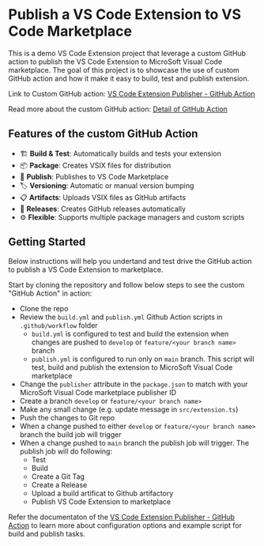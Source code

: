 # Publish a VS Code Extension to VS Code Marketplace
This is a demo VS Code Extension project that leverage a custom GitHub action to publish the VS Code Extension to MicroSoft Visual Code marketplace. The goal of this project is to showcase the use of custom GitHub action and how it make it easy to build, test and publish extension.

Link to Custom GitHub action: [VS Code Extension Publisher - GitHub Action](https://github.com/suryakand/vscode-extension-publisher)

Read more about the custom GitHub action: [Detail of GitHub Action](https://github.com/suryakand/vscode-extension-publisher)

## Features of the custom GitHub Action

- 🏗️ **Build & Test**: Automatically builds and tests your extension
- 📦 **Package**: Creates VSIX files for distribution
- 🚀 **Publish**: Publishes to VS Code Marketplace
- 🏷️ **Versioning**: Automatic or manual version bumping
- 📋 **Artifacts**: Uploads VSIX files as GitHub artifacts
- 🎯 **Releases**: Creates GitHub releases automatically
- ⚙️ **Flexible**: Supports multiple package managers and custom scripts

## Getting Started
Below instructions will help you undertand and test drive the GitHub action to publish a VS Code Extension to marketplace.

Start by cloning the repository and follow below steps to see the custom "GitHub Action" in action:

- Clone the repo
- Review the `build.yml` and `publish.yml` Github Action scripts in `.github/workflow` folder
    - `build.yml` is configured to test and build the extension when changes are pushed to `develop` or `feature/<your branch name>` branch
    - `publish.yml` is configured to run only on `main` branch. This script will test, build and publish the extension to MicroSoft Visual Code marketplace
- Change the `publisher` attribute in the `package.json` to match with your MicroSoft Visual Code marketplace publisher ID
- Create a branch `develop` or `feature/<your branch name>`
- Make any small change (e.g. update message in `src/extension.ts`)
- Push the changes to Git repo
- When a change pushed to either `develop` or `feature/<your branch name>` branch the build job will trigger
- When a change pushed to `main` branch the publish job will trigger. The publish job will do following:
    - Test
    - Build
    - Create a Git Tag
    - Create a Release 
    - Upload a build artificat to Github artifactory
    - Publish VS Code Extension to marketplace

Refer the documentaton of the [VS Code Extension Publisher - GitHub Action](https://github.com/suryakand/vscode-extension-publisher) to learn more about configuration options and example script for build and publish tasks.